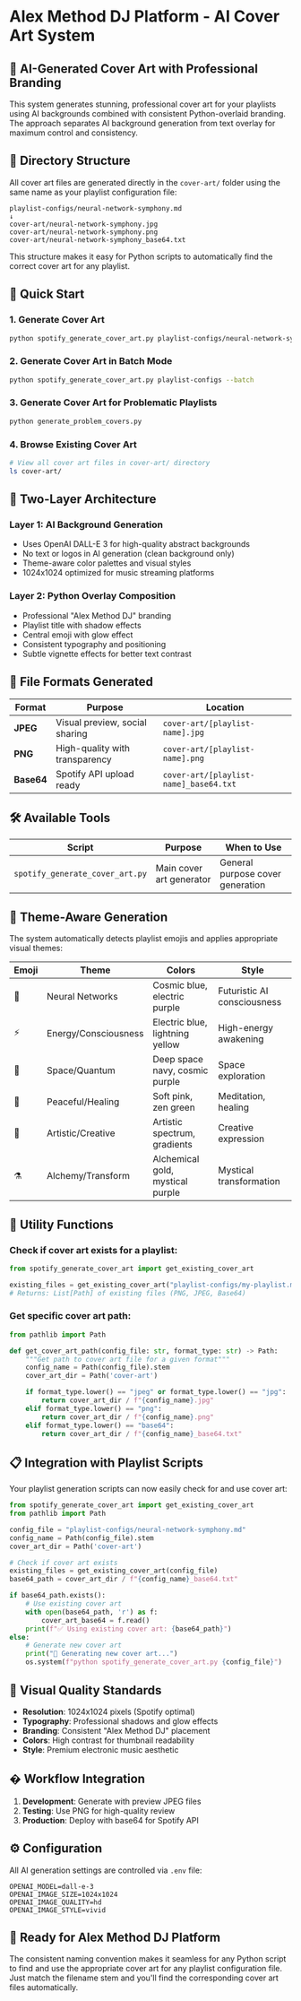# Alex Method DJ Platform - AI Cover Art System

## 🎨 **AI-Generated Cover Art with Professional Branding**

This system generates stunning, professional cover art for your playlists using AI backgrounds combined with consistent Python-overlaid branding. The approach separates AI background generation from text overlay for maximum control and consistency.

## 📁 **Directory Structure**

All cover art files are generated directly in the `cover-art/` folder using the same name as your playlist configuration file:

```
playlist-configs/neural-network-symphony.md
↓
cover-art/neural-network-symphony.jpg
cover-art/neural-network-symphony.png
cover-art/neural-network-symphony_base64.txt
```

This structure makes it easy for Python scripts to automatically find the correct cover art for any playlist.

## 🚀 **Quick Start**

### 1. Generate Cover Art
```bash
python spotify_generate_cover_art.py playlist-configs/neural-network-symphony.md
```

### 2. Generate Cover Art in Batch Mode
```bash
python spotify_generate_cover_art.py playlist-configs --batch
```

### 3. Generate Cover Art for Problematic Playlists
```bash
python generate_problem_covers.py
```

### 4. Browse Existing Cover Art
```bash
# View all cover art files in cover-art/ directory
ls cover-art/
```

## 🎯 **Two-Layer Architecture**

### **Layer 1: AI Background Generation**
- Uses OpenAI DALL-E 3 for high-quality abstract backgrounds
- No text or logos in AI generation (clean background only)
- Theme-aware color palettes and visual styles
- 1024x1024 optimized for music streaming platforms

### **Layer 2: Python Overlay Composition**
- Professional "Alex Method DJ" branding
- Playlist title with shadow effects
- Central emoji with glow effect
- Consistent typography and positioning
- Subtle vignette effects for better text contrast

## 📂 **File Formats Generated**

| Format | Purpose | Location |
|--------|---------|----------|
| **JPEG** | Visual preview, social sharing | `cover-art/[playlist-name].jpg` |
| **PNG** | High-quality with transparency | `cover-art/[playlist-name].png` |
| **Base64** | Spotify API upload ready | `cover-art/[playlist-name]_base64.txt` |

## 🛠️ **Available Tools**

| Script | Purpose | When to Use |
|--------|---------|-------------|
| `spotify_generate_cover_art.py` | Main cover art generator | General purpose cover generation |

## 🎵 **Theme-Aware Generation**

The system automatically detects playlist emojis and applies appropriate visual themes:

| Emoji | Theme | Colors | Style |
|-------|-------|--------|-------|
| 🔮 | Neural Networks | Cosmic blue, electric purple | Futuristic AI consciousness |
| ⚡ | Energy/Consciousness | Electric blue, lightning yellow | High-energy awakening |
| 🚀 | Space/Quantum | Deep space navy, cosmic purple | Space exploration |
| 🌸 | Peaceful/Healing | Soft pink, zen green | Meditation, healing |
| 🎨 | Artistic/Creative | Artistic spectrum, gradients | Creative expression |
| ⚗️ | Alchemy/Transform | Alchemical gold, mystical purple | Mystical transformation |

## 🔧 **Utility Functions**

### **Check if cover art exists for a playlist:**
```python
from spotify_generate_cover_art import get_existing_cover_art

existing_files = get_existing_cover_art("playlist-configs/my-playlist.md")
# Returns: List[Path] of existing files (PNG, JPEG, Base64)
```

### **Get specific cover art path:**
```python
from pathlib import Path

def get_cover_art_path(config_file: str, format_type: str) -> Path:
    """Get path to cover art file for a given format"""
    config_name = Path(config_file).stem
    cover_art_dir = Path('cover-art')

    if format_type.lower() == "jpeg" or format_type.lower() == "jpg":
        return cover_art_dir / f"{config_name}.jpg"
    elif format_type.lower() == "png":
        return cover_art_dir / f"{config_name}.png"
    elif format_type.lower() == "base64":
        return cover_art_dir / f"{config_name}_base64.txt"
```

## 📋 **Integration with Playlist Scripts**

Your playlist generation scripts can now easily check for and use cover art:

```python
from spotify_generate_cover_art import get_existing_cover_art
from pathlib import Path

config_file = "playlist-configs/neural-network-symphony.md"
config_name = Path(config_file).stem
cover_art_dir = Path('cover-art')

# Check if cover art exists
existing_files = get_existing_cover_art(config_file)
base64_path = cover_art_dir / f"{config_name}_base64.txt"

if base64_path.exists():
    # Use existing cover art
    with open(base64_path, 'r') as f:
        cover_art_base64 = f.read()
    print(f"✅ Using existing cover art: {base64_path}")
else:
    # Generate new cover art
    print("🎨 Generating new cover art...")
    os.system(f"python spotify_generate_cover_art.py {config_file}")
```

## 🎨 **Visual Quality Standards**

- **Resolution**: 1024x1024 pixels (Spotify optimal)
- **Typography**: Professional shadows and glow effects
- **Branding**: Consistent "Alex Method DJ" placement
- **Colors**: High contrast for thumbnail readability
- **Style**: Premium electronic music aesthetic

## � **Workflow Integration**

1. **Development**: Generate with preview JPEG files
2. **Testing**: Use PNG for high-quality review
3. **Production**: Deploy with base64 for Spotify API

## ⚙️ **Configuration**

All AI generation settings are controlled via `.env` file:

```env
OPENAI_MODEL=dall-e-3
OPENAI_IMAGE_SIZE=1024x1024
OPENAI_IMAGE_QUALITY=hd
OPENAI_IMAGE_STYLE=vivid
```

## 🎵 **Ready for Alex Method DJ Platform**

The consistent naming convention makes it seamless for any Python script to find and use the appropriate cover art for any playlist configuration file. Just match the filename stem and you'll find the corresponding cover art files automatically.

